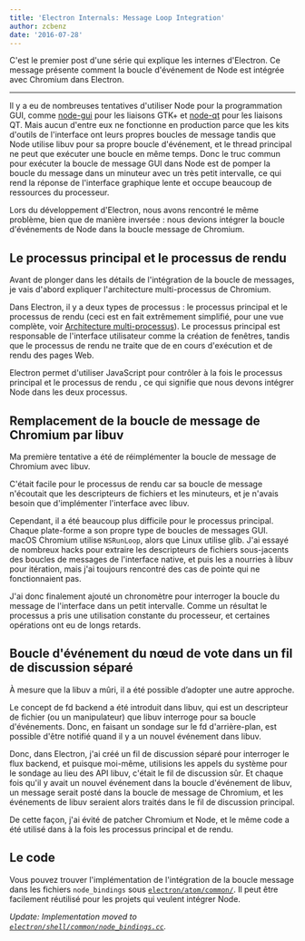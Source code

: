 ```yaml
---
title: 'Electron Internals: Message Loop Integration'
author: zcbenz
date: '2016-07-28'
---
```


C'est le premier post d'une série qui explique les internes d'Electron. Ce message présente comment la boucle d'événement de Node est intégrée avec Chromium dans Electron.

---

Il y a eu de nombreuses tentatives d'utiliser Node pour la programmation GUI, comme [node-gui](https://github.com/zcbenz/node-gui) pour les liaisons GTK+ et [node-qt](https://github.com/arturadib/node-qt) pour les liaisons QT. Mais aucun d'entre eux ne fonctionne en production parce que les kits d'outils de l'interface ont leurs propres boucles de message tandis que Node utilise libuv pour sa propre boucle d'événement, et le thread principal ne peut que exécuter une boucle en même temps. Donc le truc commun pour exécuter la boucle de message GUI dans Node est de pomper la boucle du message dans un minuteur avec un très petit intervalle, ce qui rend la réponse de l'interface graphique lente et occupe beaucoup de ressources du processeur.

Lors du développement d'Electron, nous avons rencontré le même problème, bien que de manière inversée : nous devions intégrer la boucle d'événements de Node dans la boucle message de Chromium.

## Le processus principal et le processus de rendu

Avant de plonger dans les détails de l'intégration de la boucle de messages, je vais d'abord expliquer l'architecture multi-processus de Chromium.

Dans Electron, il y a deux types de processus : le processus principal et le processus de rendu (ceci est en fait extrêmement simplifié, pour une vue complète, voir [Architecture multi-processus](http://dev.chromium.org/developers/design-documents/multi-process-architecture)). Le processus principal est responsable de l'interface utilisateur comme la création de fenêtres, tandis que le processus de rendu ne traite que de en cours d'exécution et de rendu des pages Web.

Electron permet d'utiliser JavaScript pour contrôler à la fois le processus principal et le processus de rendu , ce qui signifie que nous devons intégrer Node dans les deux processus.

## Remplacement de la boucle de message de Chromium par libuv

Ma première tentative a été de réimplémenter la boucle de message de Chromium avec libuv.

C'était facile pour le processus de rendu car sa boucle de message n'écoutait que les descripteurs de fichiers et les minuteurs, et je n'avais besoin que d'implémenter l'interface avec libuv.

Cependant, il a été beaucoup plus difficile pour le processus principal. Chaque plate-forme a son propre type de boucles de messages GUI. macOS Chromium utilise `NSRunLoop`, alors que Linux utilise glib. J'ai essayé de nombreux hacks pour extraire les descripteurs de fichiers sous-jacents des boucles de messages de l'interface native, et puis les a nourries à libuv pour itération, mais j'ai toujours rencontré des cas de pointe qui ne fonctionnaient pas.

J'ai donc finalement ajouté un chronomètre pour interroger la boucle du message de l'interface dans un petit intervalle. Comme un résultat le processus a pris une utilisation constante du processeur, et certaines opérations ont eu de longs retards.

## Boucle d'événement du nœud de vote dans un fil de discussion séparé

À mesure que la libuv a mûri, il a été possible d’adopter une autre approche.

Le concept de fd backend a été introduit dans libuv, qui est un descripteur de fichier (ou un manipulateur) que libuv interroge pour sa boucle d'événements. Donc, en faisant un sondage sur le fd d'arrière-plan, est possible d'être notifié quand il y a un nouvel événement dans libuv.

Donc, dans Electron, j'ai créé un fil de discussion séparé pour interroger le flux backend, et puisque moi-même, utilisions les appels du système pour le sondage au lieu des API libuv, c'était le fil de discussion sûr. Et chaque fois qu'il y avait un nouvel événement dans la boucle d'événement de libuv, un message serait posté dans la boucle de message de Chromium, et les événements de libuv seraient alors traités dans le fil de discussion principal.

De cette façon, j'ai évité de patcher Chromium et Node, et le même code a été utilisé dans à la fois les processus principal et de rendu.

## Le code

Vous pouvez trouver l'implémentation de l'intégration de la boucle message dans les fichiers `node_bindings` sous [`electron/atom/common/`](https://github.com/electron/electron/tree/master/atom/common). Il peut être facilement réutilisé pour les projets qui veulent intégrer Node.

*Update: Implementation moved to [`electron/shell/common/node_bindings.cc`](https://github.com/electron/electron/blob/master/shell/common/node_bindings.cc).*
